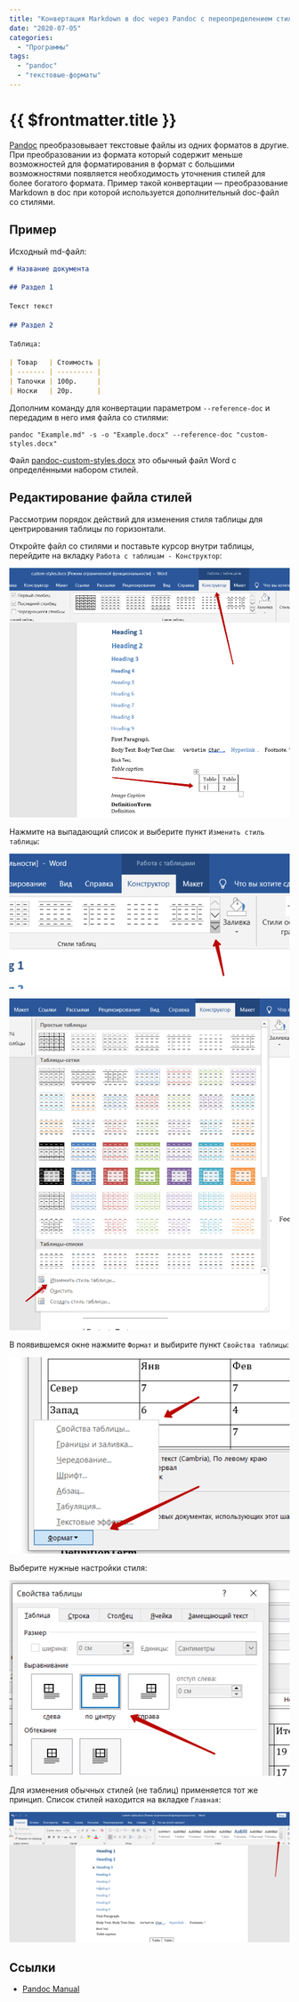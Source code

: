 ```yaml
---
title: "Конвертация Markdown в doc через Pandoc с переопределением стилей"
date: "2020-07-05"
categories: 
  - "Программы"
tags: 
  - "pandoc"
  - "текстовые-форматы"
---
```


# {{ $frontmatter.title }}

[Pandoc](https://pandoc.org) преобразовывает текстовые файлы из одних форматов в другие. При преобразовании из формата который содержит меньше возможностей для форматирования в формат с большими возможностями появляется необходимость уточнения стилей для более богатого формата. Пример такой конвертации — преобразование Markdown в doc при которой используется дополнительный doc-файл со стилями.

## Пример

Исходный md-файл:

```Markdown
# Название документа

## Раздел 1

Текст текст

## Раздел 2

Таблица:

| Товар   | Стоимость |
| ------- | --------- |
| Тапочки | 100р.     |
| Носки   | 20р.      |
```

Дополним команду для конвертации параметром `--reference-doc` и передадим в него имя файла со стилями:

```
pandoc "Example.md" -s -o "Example.docx" --reference-doc "custom-styles.docx"
```

Файл [pandoc-custom-styles.docx](data/pandoc-custom-styles.docx) это обычный файл Word с определёнными набором стилей.

## Редактирование файла стилей

Рассмотрим порядок действий для изменения стиля таблицы для центрирования таблицы по горизонтали.

Откройте файл со стилями и поставьте курсор внутри таблицы, перейдите на вкладку `Работа с таблицам - Конструктор`:

![Настройка стиля в Word](images/pandoc_doc_01.png)

Нажмите на выпадающий список и выберите пункт `Изменить стиль таблицы`:

![Настройка стиля в Word](images/pandoc_doc_02.png)

![Настройка стиля в Word](images/pandoc_doc_03.png)

В появившемся окне нажмите `Формат` и выбирите пункт `Свойства таблицы`:

![Настройка стиля в Word](images/pandoc_doc_04.png)

Выберите нужные настройки стиля:

![Настройка стиля в Word](images/pandoc_doc_05.png)

Для изменения обычных стилей (не таблиц) применяется тот же принцип. Список стилей находится на вкладке `Главная`:

![Настройка стиля в Word](images/pandoc_doc_06.png)

## Ссылки

- [Pandoc Manual](https://pandoc.org/MANUAL.html)